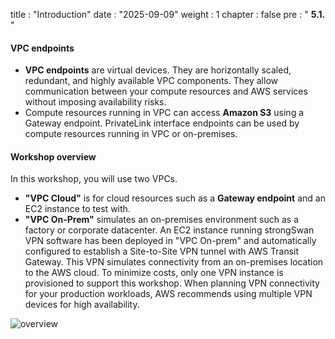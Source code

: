 title : "Introduction"
date : "2025-09-09"
weight : 1
chapter : false
pre : " <b> 5.1. </b> "

#### VPC endpoints

- **VPC endpoints** are virtual devices. They are horizontally scaled, redundant, and highly available VPC components. They allow communication between your compute resources and AWS services without imposing availability risks.
- Compute resources running in VPC can access **Amazon S3** using a Gateway endpoint. PrivateLink interface endpoints can be used by compute resources running in VPC or on-premises.

#### Workshop overview

In this workshop, you will use two VPCs.

- **"VPC Cloud"** is for cloud resources such as a **Gateway endpoint** and an EC2 instance to test with.
- **"VPC On-Prem"** simulates an on-premises environment such as a factory or corporate datacenter. An EC2 instance running strongSwan VPN software has been deployed in "VPC On-prem" and automatically configured to establish a Site-to-Site VPN tunnel with AWS Transit Gateway. This VPN simulates connectivity from an on-premises location to the AWS cloud. To minimize costs, only one VPN instance is provisioned to support this workshop. When planning VPN connectivity for your production workloads, AWS recommends using multiple VPN devices for high availability.

![overview](/images/5-Workshop/5.1-Workshop-overview/diagram1.png)
